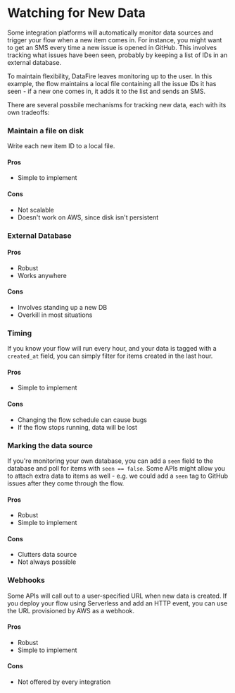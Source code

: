 # Watching for New Data
Some integration platforms will automatically monitor data sources and
trigger your flow when a new item comes in. For instance, you might want
to get an SMS every time a new issue is opened in GitHub. This involves
tracking what issues have been seen, probably by keeping a list of IDs
in an external database.

To maintain flexibility, DataFire leaves monitoring up to the user.
In this example, the flow maintains a local file containing
all the issue IDs it has seen - if a new one comes in, it adds it to the
list and sends an SMS.

There are several possbile mechanisms for tracking new data, each with
its own tradeoffs:

### Maintain a file on disk
Write each new item ID to a local file.

#### Pros
* Simple to implement

#### Cons
* Not scalable
* Doesn't work on AWS, since disk isn't persistent

### External Database

#### Pros
* Robust
* Works anywhere

#### Cons
* Involves standing up a new DB
* Overkill in most situations

### Timing
If you know your flow will run every hour, and your data is tagged
with a `created_at` field, you can simply filter for items created
in the last hour.

#### Pros
* Simple to implement

#### Cons
* Changing the flow schedule can cause bugs
* If the flow stops running, data will be lost

### Marking the data source
If you're monitoring your own database, you can add a `seen` field
to the database and poll for items with `seen == false`. Some APIs
might allow you to attach extra data to items as well - e.g. we could
add a `seen` tag to GitHub issues after they come through the flow.

#### Pros
* Robust
* Simple to implement

#### Cons
* Clutters data source
* Not always possible

### Webhooks
Some APIs will call out to a user-specified URL when new data is created.
If you deploy your flow using Serverless and add an HTTP event, you can
use the URL provisioned by AWS as a webhook.

#### Pros
* Robust
* Simple to implement

#### Cons
* Not offered by every integration
